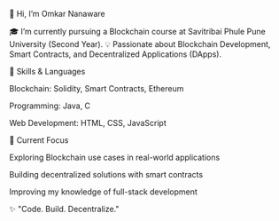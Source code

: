 👋 Hi, I’m Omkar Nanaware

🎓 I’m currently pursuing a Blockchain course at Savitribai Phule Pune University (Second Year).
💡 Passionate about Blockchain Development, Smart Contracts, and Decentralized Applications (DApps).

🚀 Skills & Languages

Blockchain: Solidity, Smart Contracts, Ethereum

Programming: Java, C

Web Development: HTML, CSS, JavaScript

🌱 Current Focus

Exploring Blockchain use cases in real-world applications

Building decentralized solutions with smart contracts

Improving my knowledge of full-stack development


✨ "Code. Build. Decentralize."
